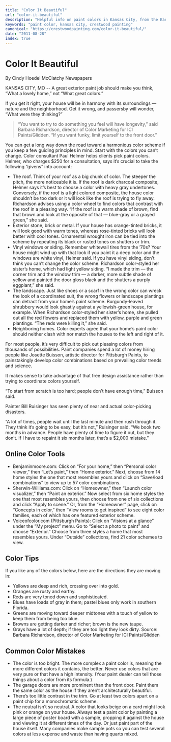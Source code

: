 ```yaml
---
title: "Color It Beautiful"
url: "color-it-beautiful"
description: "Helpful info on paint colors in Kansas City, from the Kansas City Star"
keywords: "paint color, kansas city, crestwood painting"
canonical: "https://crestwoodpainting.com/color-it-beautiful/"
date: "2011-08-28"
index: true
---
```


# Color It Beautiful

By Cindy Hoedel
McClatchy Newspapers

KANSAS CITY, MO -- A great exterior paint job should make you think, “What a lovely home,” not “What great colors.”

If you get it right, your house will be in harmony with its surroundings — nature and the neighborhood. Get it wrong, and passersby will wonder, “What were they thinking?”

> “You want to try to do something you feel will have longevity,” said Barbara Richardson, director of Color Marketing for ICI Paints/Glidden. “If you want funky, limit yourself to the front door.”

You can get a long way down the road toward a harmonious color scheme if you keep a few guiding principles in mind. Start with the colors you can’t change. Color consultant Paul Helmer helps clients pick paint colors. Helmer, who charges $250 for a consultation, says it’s crucial to take the following “givens” into account:

- The roof. Think of your roof as a big chunk of color. The steeper the pitch, the more noticeable it is. If the roof is dark charcoal composite, Helmer says it’s best to choose a color with heavy gray undertones. Conversely, if the roof is a light colored composite, the house color shouldn’t be too dark or it will look like the roof is trying to fly away.
    Richardson advises using a color wheel to find colors that contrast with the roof in a pleasing way. “If the roof is a warm shade of brown, find that brown and look at the opposite of that — blue-gray or a grayed green,” she said.
- Exterior stone, brick or metal. If your house has orange-tinted bricks, it will look good with warm tones, whereas rose-tinted bricks will look better with cool tones. Ornamental wrought iron can be tied into the scheme by repeating its black or rusted tones on shutters or trim.
- Vinyl windows or siding. Remember whitewall tires from the ’70s? Your house might wind up with that look if you paint it a deep color and the windows are white vinyl, Helmer said.
    If you have vinyl siding, don’t think you can’t change the color scheme. Richardson color-styled her sister’s home, which had light yellow siding.
    “I made the trim — the corner trim and the window trim — a darker, more subtle shade of yellow and painted the door gloss black and the shutters a purply eggplant,” she said.
- The landscape. Just like shoes or a scarf in the wrong color can wreck the look of a coordinated suit, the wrong flowers or landscape plantings can detract from your home’s paint scheme.
    Burgundy-leaved shrubbery would look ghastly against a yellowish-green house, for example. When Richardson color-styled her sister’s home, she pulled out all the red flowers and replaced them with yellow, purple and green plantings. “The reds were killing it,” she said.
- Neighboring homes. Color experts agree that your home’s paint color should neither clash with nor match the houses to the left and right of it.

For most people, it’s very difficult to pick out pleasing colors from thousands of possibilities. Paint companies spend a lot of money hiring people like Josette Buisson, artistic director for Pittsburgh Paints, to painstakingly develop color combinations based on prevailing color trends and science.

It makes sense to take advantage of that free design assistance rather than trying to coordinate colors yourself.

“To start from scratch is too hard; people don’t have enough time,” Buisson said.

Painter Bill Ruisinger has seen plenty of near and actual color-picking disasters.

“A lot of times, people wait until the last minute and then rush through it. They think it’s going to be easy, but it’s not,” Ruisinger said. “We book two months in advance. People have plenty of time to figure it out, but they don’t. If I have to repaint it six months later, that’s a $2,000 mistake.”

## Online Color Tools

- Benjaminmoore.com: Click on “For your home,” then “Personal color viewer,” then “Let’s paint,” then “Home exterior.” Next, choose from 14 home styles the one that most resembles yours and click on “Save/load combinations” to view up to 57 color combinations.
- Sherwin-Williams.com: Click on “Homeowner,” then “Launch color visualizer,” then “Paint an exterior.” Now select from six home styles the one that most resembles yours, then choose from one of six collections and click “Apply to scene.” Or, from the “Homeowner” page, click on “Concepts in color,” then “View rooms to get inspired” to see eight color families, each of which has one featured exterior scheme.
- Voiceofcolor.com (Pittsburgh Paints): Click on “Visions at a glance” under the “My project” menu. Go to “Select a photo to paint” and choose “Exterior.” Choose from three styles a home that most resembles yours. Under “Outside” collections, find 21 color schemes to view.

## Color Tips

If you like any of the colors below, here are the directions they are moving in:

- Yellows are deep and rich, crossing over into gold.
- Oranges are rusty and earthy.
- Reds are very toned down and sophisticated.
- Blues have loads of gray in them; pastel blues only work in southern Florida.
- Greens are moving toward deeper midtones with a touch of yellow to keep them from being too blue.
- Browns are getting darker and richer; brown is the new taupe.
- Grays have a lot of depth; if they are too light they look dirty.
    Source: Barbara Richardson, director of Color Marketing for ICI Paints/Glidden

## Common Color Mistakes

- The color is too bright. The more complex a paint color is, meaning the more different colors it contains, the better. Never use colors that are very pure or that have a high intensity. (Your paint dealer can tell those things about a color from its formula.)
- The garage doors are more prominent than the front door. Paint them the same color as the house if they aren’t architecturally beautiful.
- There’s too little contrast in the trim. Go at least two colors apart on a paint chip for a monochromatic scheme.
- The neutral isn’t so neutral. A color that looks beige on a card might look pink or orange on your house. Always test a paint color by painting a large piece of poster board with a sample, propping it against the house and viewing it at different times of the day. Or just paint part of the house itself. Many companies make sample pots so you can test several colors at less expense and waste than having quarts mixed.
